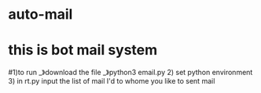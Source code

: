 # auto-mail
# this is bot mail system 
#1)to run
    _》download  the file 
    _》python3 email.py
2) set python environment 
3) in rt.py input the list of mail I'd  to whome you like to sent mail
